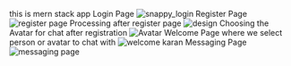 
this is mern stack app
Login Page
![snappy_login](https://github.com/Jaspreet2001/Snappy/assets/78601370/ebe13179-de64-4810-a75b-2d268f3985c9)
Register Page
![register page](https://github.com/Jaspreet2001/Snappy/assets/78601370/f6a1b2d0-8d59-4579-bff3-e5623c5224e7)
Processing after register page
![design](https://github.com/Jaspreet2001/Snappy/assets/78601370/1e252b0d-dc06-488d-938c-3082f9e90bf1)
Choosing the Avatar for chat after registration
![Avatar](https://github.com/Jaspreet2001/Snappy/assets/78601370/0d6f0ef6-bc71-4f2b-a475-82b57e442c7e)
Welcome Page where we select person or avatar to chat with
![welcome karan](https://github.com/Jaspreet2001/Snappy/assets/78601370/d4584c1a-3bb3-486a-a4e2-87187ac07aa4)
Messaging Page 
![messaging page](https://github.com/Jaspreet2001/Snappy/assets/78601370/8c1a7d1d-8a9a-4a53-8bf5-92c2b00a6b12)
